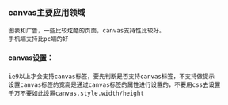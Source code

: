 ### canvas主要应用领域
    图表和广告，一些比较炫酷的页面，canvas支持性比较好。
    手机端支持比pc端的好


#### canvas设置：
    ie9以上才会支持canvas标签，要先判断是否支持canvas标签，不支持做提示
    设置canvas标签的宽高是通过canvas标签的属性进行设置的，不要用css去设置
    千万不要如此设置canvas.style.width/height 
    